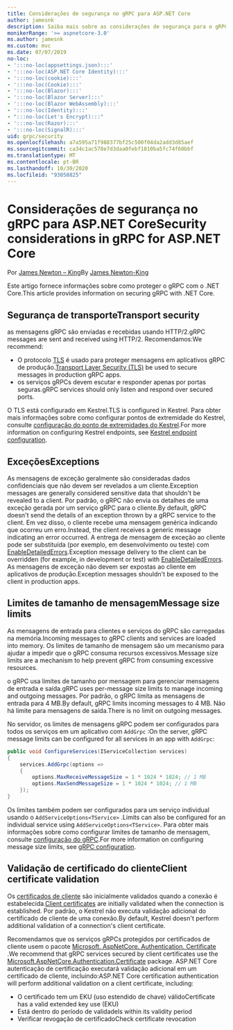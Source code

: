 ```yaml
---
title: Considerações de segurança no gRPC para ASP.NET Core
author: jamesnk
description: Saiba mais sobre as considerações de segurança para o gRPC para ASP.NET Core.
monikerRange: '>= aspnetcore-3.0'
ms.author: jamesnk
ms.custom: mvc
ms.date: 07/07/2019
no-loc:
- ':::no-loc(appsettings.json):::'
- ':::no-loc(ASP.NET Core Identity):::'
- ':::no-loc(cookie):::'
- ':::no-loc(Cookie):::'
- ':::no-loc(Blazor):::'
- ':::no-loc(Blazor Server):::'
- ':::no-loc(Blazor WebAssembly):::'
- ':::no-loc(Identity):::'
- ":::no-loc(Let's Encrypt):::"
- ':::no-loc(Razor):::'
- ':::no-loc(SignalR):::'
uid: grpc/security
ms.openlocfilehash: a7a595a71f988377bf25c500f04da2add3d85aef
ms.sourcegitcommit: ca34c1ac578e7d3daa0febf1810ba5fc74f60bbf
ms.translationtype: MT
ms.contentlocale: pt-BR
ms.lasthandoff: 10/30/2020
ms.locfileid: "93058825"
---
```

# <a name="security-considerations-in-grpc-for-aspnet-core"></a><span data-ttu-id="bc3a3-103">Considerações de segurança no gRPC para ASP.NET Core</span><span class="sxs-lookup"><span data-stu-id="bc3a3-103">Security considerations in gRPC for ASP.NET Core</span></span>

<span data-ttu-id="bc3a3-104">Por [James Newton – King](https://twitter.com/jamesnk)</span><span class="sxs-lookup"><span data-stu-id="bc3a3-104">By [James Newton-King](https://twitter.com/jamesnk)</span></span>

<span data-ttu-id="bc3a3-105">Este artigo fornece informações sobre como proteger o gRPC com o .NET Core.</span><span class="sxs-lookup"><span data-stu-id="bc3a3-105">This article provides information on securing gRPC with .NET Core.</span></span>

## <a name="transport-security"></a><span data-ttu-id="bc3a3-106">Segurança de transporte</span><span class="sxs-lookup"><span data-stu-id="bc3a3-106">Transport security</span></span>

<span data-ttu-id="bc3a3-107">as mensagens gRPC são enviadas e recebidas usando HTTP/2.</span><span class="sxs-lookup"><span data-stu-id="bc3a3-107">gRPC messages are sent and received using HTTP/2.</span></span> <span data-ttu-id="bc3a3-108">Recomendamos:</span><span class="sxs-lookup"><span data-stu-id="bc3a3-108">We recommend:</span></span>

* <span data-ttu-id="bc3a3-109">O protocolo [TLS](https://tools.ietf.org/html/rfc5246) é usado para proteger mensagens em aplicativos gRPC de produção.</span><span class="sxs-lookup"><span data-stu-id="bc3a3-109">[Transport Layer Security (TLS)](https://tools.ietf.org/html/rfc5246) be used to secure messages in production gRPC apps.</span></span>
* <span data-ttu-id="bc3a3-110">os serviços gRPCs devem escutar e responder apenas por portas seguras.</span><span class="sxs-lookup"><span data-stu-id="bc3a3-110">gRPC services should only listen and respond over secured ports.</span></span>

<span data-ttu-id="bc3a3-111">O TLS está configurado em Kestrel.</span><span class="sxs-lookup"><span data-stu-id="bc3a3-111">TLS is configured in Kestrel.</span></span> <span data-ttu-id="bc3a3-112">Para obter mais informações sobre como configurar pontos de extremidade do Kestrel, consulte [configuração do ponto de extremidades do Kestrel](xref:fundamentals/servers/kestrel#endpoint-configuration).</span><span class="sxs-lookup"><span data-stu-id="bc3a3-112">For more information on configuring Kestrel endpoints, see [Kestrel endpoint configuration](xref:fundamentals/servers/kestrel#endpoint-configuration).</span></span>

## <a name="exceptions"></a><span data-ttu-id="bc3a3-113">Exceções</span><span class="sxs-lookup"><span data-stu-id="bc3a3-113">Exceptions</span></span>

<span data-ttu-id="bc3a3-114">As mensagens de exceção geralmente são consideradas dados confidenciais que não devem ser revelados a um cliente.</span><span class="sxs-lookup"><span data-stu-id="bc3a3-114">Exception messages are generally considered sensitive data that shouldn't be revealed to a client.</span></span> <span data-ttu-id="bc3a3-115">Por padrão, o gRPC não envia os detalhes de uma exceção gerada por um serviço gRPC para o cliente.</span><span class="sxs-lookup"><span data-stu-id="bc3a3-115">By default, gRPC doesn't send the details of an exception thrown by a gRPC service to the client.</span></span> <span data-ttu-id="bc3a3-116">Em vez disso, o cliente recebe uma mensagem genérica indicando que ocorreu um erro.</span><span class="sxs-lookup"><span data-stu-id="bc3a3-116">Instead, the client receives a generic message indicating an error occurred.</span></span> <span data-ttu-id="bc3a3-117">A entrega de mensagem de exceção ao cliente pode ser substituída (por exemplo, em desenvolvimento ou teste) com [EnableDetailedErrors](xref:grpc/configuration#configure-services-options).</span><span class="sxs-lookup"><span data-stu-id="bc3a3-117">Exception message delivery to the client can be overridden (for example, in development or test) with [EnableDetailedErrors](xref:grpc/configuration#configure-services-options).</span></span> <span data-ttu-id="bc3a3-118">As mensagens de exceção não devem ser expostas ao cliente em aplicativos de produção.</span><span class="sxs-lookup"><span data-stu-id="bc3a3-118">Exception messages shouldn't be exposed to the client in production apps.</span></span>

## <a name="message-size-limits"></a><span data-ttu-id="bc3a3-119">Limites de tamanho de mensagem</span><span class="sxs-lookup"><span data-stu-id="bc3a3-119">Message size limits</span></span>

<span data-ttu-id="bc3a3-120">As mensagens de entrada para clientes e serviços do gRPC são carregadas na memória.</span><span class="sxs-lookup"><span data-stu-id="bc3a3-120">Incoming messages to gRPC clients and services are loaded into memory.</span></span> <span data-ttu-id="bc3a3-121">Os limites de tamanho de mensagem são um mecanismo para ajudar a impedir que o gRPC consuma recursos excessivos.</span><span class="sxs-lookup"><span data-stu-id="bc3a3-121">Message size limits are a mechanism to help prevent gRPC from consuming excessive resources.</span></span>

<span data-ttu-id="bc3a3-122">o gRPC usa limites de tamanho por mensagem para gerenciar mensagens de entrada e saída.</span><span class="sxs-lookup"><span data-stu-id="bc3a3-122">gRPC uses per-message size limits to manage incoming and outgoing messages.</span></span> <span data-ttu-id="bc3a3-123">Por padrão, o gRPC limita as mensagens de entrada para 4 MB.</span><span class="sxs-lookup"><span data-stu-id="bc3a3-123">By default, gRPC limits incoming messages to 4 MB.</span></span> <span data-ttu-id="bc3a3-124">Não há limite para mensagens de saída.</span><span class="sxs-lookup"><span data-stu-id="bc3a3-124">There is no limit on outgoing messages.</span></span>

<span data-ttu-id="bc3a3-125">No servidor, os limites de mensagens gRPC podem ser configurados para todos os serviços em um aplicativo com `AddGrpc` :</span><span class="sxs-lookup"><span data-stu-id="bc3a3-125">On the server, gRPC message limits can be configured for all services in an app with `AddGrpc`:</span></span>

```csharp
public void ConfigureServices(IServiceCollection services)
{
    services.AddGrpc(options =>
    {
        options.MaxReceiveMessageSize = 1 * 1024 * 1024; // 1 MB
        options.MaxSendMessageSize = 1 * 1024 * 1024; // 1 MB
    });
}
```

<span data-ttu-id="bc3a3-126">Os limites também podem ser configurados para um serviço individual usando o `AddServiceOptions<TService>` .</span><span class="sxs-lookup"><span data-stu-id="bc3a3-126">Limits can also be configured for an individual service using `AddServiceOptions<TService>`.</span></span> <span data-ttu-id="bc3a3-127">Para obter mais informações sobre como configurar limites de tamanho de mensagem, consulte [configuração do gRPC](xref:grpc/configuration).</span><span class="sxs-lookup"><span data-stu-id="bc3a3-127">For more information on configuring message size limits, see [gRPC configuration](xref:grpc/configuration).</span></span>

## <a name="client-certificate-validation"></a><span data-ttu-id="bc3a3-128">Validação de certificado do cliente</span><span class="sxs-lookup"><span data-stu-id="bc3a3-128">Client certificate validation</span></span>

<span data-ttu-id="bc3a3-129">Os [certificados de cliente](https://tools.ietf.org/html/rfc5246#section-7.4.4) são inicialmente validados quando a conexão é estabelecida.</span><span class="sxs-lookup"><span data-stu-id="bc3a3-129">[Client certificates](https://tools.ietf.org/html/rfc5246#section-7.4.4) are initially validated when the connection is established.</span></span> <span data-ttu-id="bc3a3-130">Por padrão, o Kestrel não executa validação adicional do certificado de cliente de uma conexão.</span><span class="sxs-lookup"><span data-stu-id="bc3a3-130">By default, Kestrel doesn't perform additional validation of a connection's client certificate.</span></span>

<span data-ttu-id="bc3a3-131">Recomendamos que os serviços gRPCs protegidos por certificados de cliente usem o pacote [Microsoft. AspNetCore. Authentication. Certificate](xref:security/authentication/certauth) .</span><span class="sxs-lookup"><span data-stu-id="bc3a3-131">We recommend that gRPC services secured by client certificates use the [Microsoft.AspNetCore.Authentication.Certificate](xref:security/authentication/certauth) package.</span></span> <span data-ttu-id="bc3a3-132">ASP.NET Core autenticação de certificação executará validação adicional em um certificado de cliente, incluindo:</span><span class="sxs-lookup"><span data-stu-id="bc3a3-132">ASP.NET Core certification authentication will perform additional validation on a client certificate, including:</span></span>

* <span data-ttu-id="bc3a3-133">O certificado tem um EKU (uso estendido de chave) válido</span><span class="sxs-lookup"><span data-stu-id="bc3a3-133">Certificate has a valid extended key use (EKU)</span></span>
* <span data-ttu-id="bc3a3-134">Está dentro do período de validade</span><span class="sxs-lookup"><span data-stu-id="bc3a3-134">Is within its validity period</span></span>
* <span data-ttu-id="bc3a3-135">Verificar revogação de certificado</span><span class="sxs-lookup"><span data-stu-id="bc3a3-135">Check certificate revocation</span></span>
